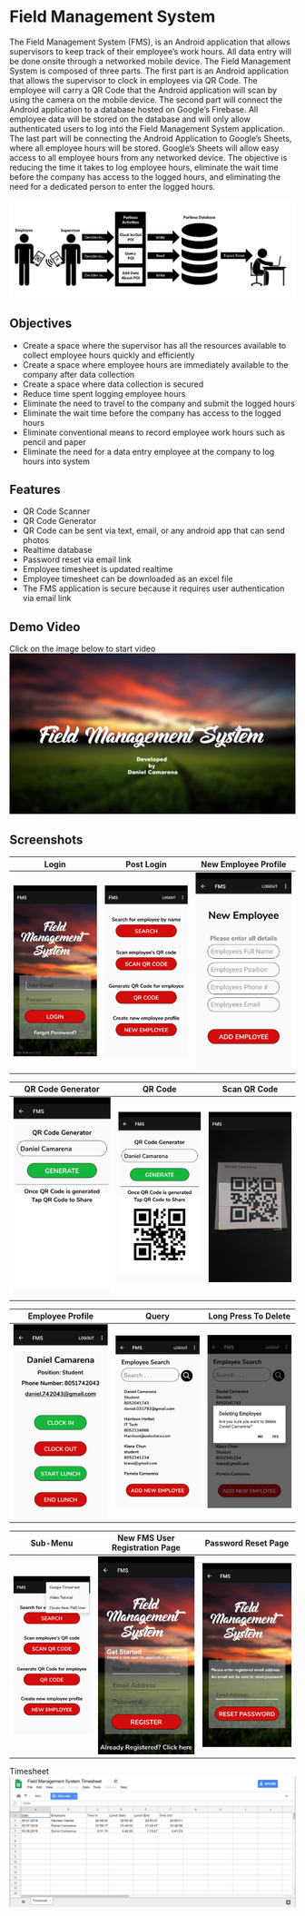 # Field Management System

The Field Management System (FMS), is an Android application that allows supervisors to keep track of their employee’s work hours. All data entry will be done onsite through a networked mobile device. The Field Management System is composed of three parts. The first part is an Android application that allows the supervisor to clock in employees via QR Code. The employee will carry a QR Code that the Android application will scan by using the camera on the mobile device. The second part will connect the Android application to a database hosted on Google’s Firebase. All employee data will be stored on the database and will only allow authenticated users to log into the Field Management System application. The last part will be connecting the Android Application to Google’s Sheets, where all employee hours will be stored. Google’s Sheets will allow easy access to all employee hours from any networked device. The objective is reducing the time it takes to log employee hours, eliminate the wait time before the company has access to the logged hours, and eliminating the need for a dedicated person to enter the logged hours. 

![alt text](doc/chart.jpg)

## Objectives

- Create a space where the supervisor has all the resources available to collect employee hours quickly and efficiently 
- Create a space where employee hours are immediately available to the company after data collection
- Create a space where data collection is secured
- Reduce time spent logging employee hours
- Eliminate the need to travel to the company and submit the logged hours 
- Eliminate the wait time before the company has access to the logged hours
- Eliminate conventional means to record employee work hours such as pencil and paper
- Eliminate the need for a data entry employee at the company to log hours into system

## Features

- QR Code Scanner
- QR Code Generator
- QR Code can be sent via text, email, or any android app that can send photos
- Realtime database
- Password reset via email link
- Employee timesheet is updated realtime
- Employee timesheet can be downloaded as an excel file
- The FMS application is secure because it requires user authentication via email link

## Demo Video

Click on the image below to start video
[![FMS Demo](doc/demo.JPG)](https://youtu.be/w_0AKgt2M78 "FMS Demo")

## Screenshots

 Login                              | Post Login                         | New Employee Profile               |
:----------------------------------:|:----------------------------------:|:----------------------------------:|
 ![alt text](misc/DemoPhotos/1.jpg) | ![alt text](misc/DemoPhotos/2.jpg) | ![alt text](misc/DemoPhotos/3.jpg) |

 QR Code Generator                  | QR Code                            | Scan QR Code                       |
:----------------------------------:|:----------------------------------:|:----------------------------------:|
 ![alt text](misc/DemoPhotos/4.jpg) | ![alt text](misc/DemoPhotos/5.jpg) | ![alt text](misc/DemoPhotos/6.jpg) |

 Employee Profile                   | Query                              | Long Press To Delete               |
:----------------------------------:|:----------------------------------:|:----------------------------------:|
 ![alt text](misc/DemoPhotos/7.jpg) | ![alt text](misc/DemoPhotos/8.jpg) | ![alt text](misc/DemoPhotos/9.jpg) |

 Sub-Menu                           | New FMS User Registration Page     | Password Reset Page                |
:----------------------------------:|:----------------------------------:|:----------------------------------:|
 ![alt text](misc/DemoPhotos/10.jpg)| ![alt text](misc/DemoPhotos/11.jpg)| ![alt text](misc/DemoPhotos/12.jpg)|

Timesheet
![alt text](misc/DemoPhotos/Timesheet.jpg)